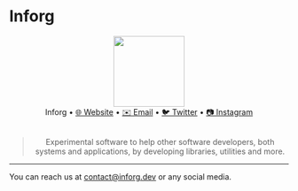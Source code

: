 # Inforg

<div align="center">
  <img src="https://github.com/inforgdev.png" width="128" height="128"/>
  <br/>
  Inforg •
  <a href="https://inforg.dev">🌐 Website</a> •
  <a href="mailto:contact@inforg.dev">✉️ Email</a> •
  <a href="https://twitter.com/inforgdev">🐦 Twitter</a> •
  <a href="https://instagram.com/inforgdev">📷 Instagram</a>
  <br/>
  <br/>
  </table>
  <blockquote align="center">Experimental software to help other software developers, both systems and applications, by developing libraries, utilities and more.</blockquote>
</div>

---

You can reach us at [contact@inforg.dev](mailto:contact@inforg.dev) or any social media.